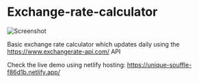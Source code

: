 # Exchange-rate-calculator

![Screenshot](https://github.com/Omrividal/Exchange-rate-calculator/assets/105620701/4e6f94cd-d776-432f-ba56-4a011e080c01)

Basic exchange rate calculator which updates daily using the https://www.exchangerate-api.com/ API

Check the live demo using netlify hosting:
https://unique-souffle-f86d1b.netlify.app/
